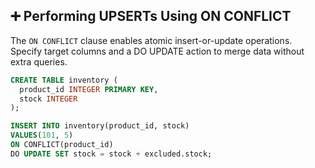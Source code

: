 ## ➕ Performing UPSERTs Using ON CONFLICT

The `ON CONFLICT` clause enables atomic insert-or-update operations. Specify target columns and a DO UPDATE action to merge data without extra queries.

```sql
CREATE TABLE inventory (
  product_id INTEGER PRIMARY KEY,
  stock INTEGER
);

INSERT INTO inventory(product_id, stock)
VALUES(101, 5)
ON CONFLICT(product_id)
DO UPDATE SET stock = stock + excluded.stock;
```